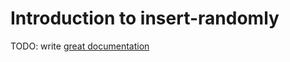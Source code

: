 # Introduction to insert-randomly

TODO: write [great documentation](http://jacobian.org/writing/what-to-write/)
